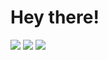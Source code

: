 # Hey there! #


<img src="https://github-readme-stats.vercel.app/api/top-langs/?username=catlinman&layout=compact&langs_count=10&card_width=495">
<img src="https://github-readme-stats.vercel.app/api?username=catlinman&show_icons=true&include_all_commits=true&count_private=true">
<img src="https://komarev.com/ghpvc/?username=catlinman&style=flat-square&label&label=Profile+Views">
